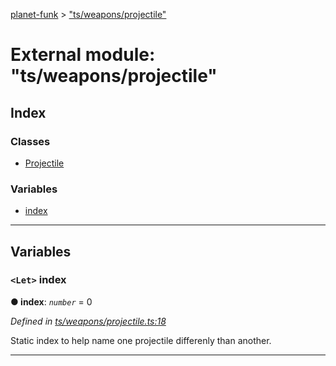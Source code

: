 [planet-funk](../README.md) > ["ts/weapons/projectile"](../modules/_ts_weapons_projectile_.md)

# External module: "ts/weapons/projectile"

## Index

### Classes

* [Projectile](../classes/_ts_weapons_projectile_.projectile.md)

### Variables

* [index](_ts_weapons_projectile_.md#index)

---

## Variables

<a id="index"></a>

### `<Let>` index

**● index**: *`number`* = 0

*Defined in [ts/weapons/projectile.ts:18](https://github.com/WilliamRADFunk/planet-funk/blob/e9ae4fe/src/ts/weapons/projectile.ts#L18)*

Static index to help name one projectile differenly than another.

___

